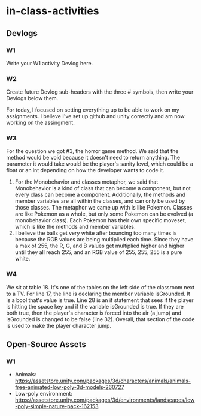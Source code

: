 # in-class-activities
## Devlogs
### W1
Write your W1 activity Devlog here.

### W2
Create future Devlog sub-headers with the three # symbols, then write your Devlogs below them.

For today, I focused on setting everything up to be able to work on my assignments. I believe I've set up github and unity correctly and am now working on the assingment. 

### W3
For the question we got #3, the horror game method. We said that the method would be void because it doesn't need to return anything. The parameter it would take would be the player's sanity level, which could be a float or an int depending on how the developer wants to code it. 

1. For the Monobehavior and classes metaphor, we said that Monobehavior is a kind of class that can become a component, but not every class can become a component. Additionally, the methods and member variables are all within the classes, and can only be used by those classes. The metaphor we came up with is like Pokemon. Classes are like Pokemon as a whole, but only some Pokemon can be evolved (a monobehavior class). Each Pokemon has their own specific moveset, which is like the methods and member variables. 
2. I believe the balls get very white after bouncing too many times is because the RGB values are being multiplied each time. Since they have a max of 255, the R, G, and B values get multiplied higher and higher until they all reach 255, and an RGB value of 255, 255, 255 is a pure white.  


### W4
We sit at table 18. It's one of the tables on the left side of the classroom next to a TV. 
For line 17, the line is declaring the member variable isGrounded. It is a bool that's value is true. Line 28 is an if statement that sees if the player is hitting the space key and if the variable isGrounded is true. If they are both true, then the player's character is forced into the air (a jump) and isGrounded is changed to be false (line 32). Overall, that section of the code is used to make the player character jump.  

## Open-Source Assets
### W1
- Animals: https://assetstore.unity.com/packages/3d/characters/animals/animals-free-animated-low-poly-3d-models-260727 
- Low-poly environment: https://assetstore.unity.com/packages/3d/environments/landscapes/low-poly-simple-nature-pack-162153 
